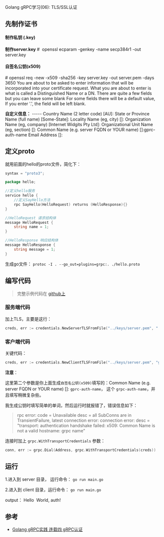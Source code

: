 Golang gRPC学习(06): TLS/SSL认证

## 先制作证书
#### 制作私钥 (.key)

**制作server.key**
\#  openssl ecparam -genkey -name secp384r1 -out server.key

#### 自签名公钥(x509)
\# openssl req -new -x509 -sha256 -key server.key -out server.pem -days 3650
You are about to be asked to enter information that will be incorporated
into your certificate request.
What you are about to enter is what is called a Distinguished Name or a 
DN.
There are quite a few fields but you can leave some blank
For some fields there will be a default value,
If you enter '.', the field will be left blank.

**自定义信息：**
\-----
Country Name (2 letter code) [AU]:
State or Province Name (full name) [Some-State]:
Locality Name (eg, city) []:
Organization Name (eg, company) [Internet Widgits Pty Ltd]:
Organizational Unit Name (eg, section) []:
Common Name (e.g. server FQDN or YOUR name) []:gprc-auth-name
Email Address []:

## 定义proto
就用前面的hello的proto文件，简化下：
```go
syntax = "proto3";

package hello;

//定义hello服务
service hello {
    //定义SayHello方法
    rpc SayHello(HelloRequest) returns (HelloResponse){}
}

//HelloRequest 请求结构体
message HelloRequest {
    string name = 1;
}

//HelloResponse 响应结构体
message HelloResponse {
    string message = 1;
}
```
生成go文件：
`protoc -I . --go_out=plugins=grpc:. ./hello.proto`


## 编写代码

>完整示例代码在 [github上](
https://github.com/jiujuan/grpc-tutorial/tree/master/06TLSauth)

### 服务端代码
加上TLS，主要是这行：
```go
creds, err := credentials.NewServerTLSFromFile("../keys/server.pem", "../keys/server.key")
```

### 客户端代码
关键代码：
```go
creds, err := credentials.NewClientTLSFromFile("../keys/server.pem", "gprc-auth-name")
```
**注意**：

这里第二个参数是你上面生成`自签名公钥(x509)`填写的：Common Name (e.g. server FQDN or YOUR name) []: `gprc-auth-name`， 这个 `grpc-auth-name`，并且填写稍微复杂些。

我生成公钥时填写简单的单词，然后运行时就报错了，错误信息如下：
> rpc error: code = Unavailable desc = all SubConns are in TransientFailure, latest connection error: connection error: desc = "transport: authentication handshake failed: x509: Common Name is not a valid hostname: grpc name"

连接时加上 `grpc.WithTransportCredentials` 参数：
```go
conn, err := grpc.Dial(Address, grpc.WithTransportCredentials(creds))
```

## 运行
1.进入到 server 目录， 运行命令：
`go run main.go`

2.进入到 client 目录，运行命令：
`go run main.go`

output：
Hello  World, auth!

## 参考
- [Golang gRPC实践 连载四 gRPC认证](https://segmentfault.com/a/1190000007933303)
